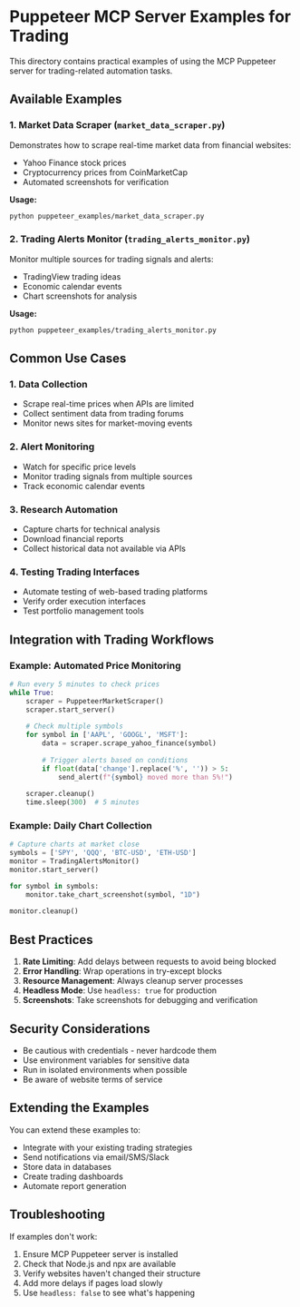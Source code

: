 # Puppeteer MCP Server Examples for Trading

This directory contains practical examples of using the MCP Puppeteer server for trading-related automation tasks.

## Available Examples

### 1. Market Data Scraper (`market_data_scraper.py`)

Demonstrates how to scrape real-time market data from financial websites:
- Yahoo Finance stock prices
- Cryptocurrency prices from CoinMarketCap
- Automated screenshots for verification

**Usage:**
```bash
python puppeteer_examples/market_data_scraper.py
```

### 2. Trading Alerts Monitor (`trading_alerts_monitor.py`)

Monitor multiple sources for trading signals and alerts:
- TradingView trading ideas
- Economic calendar events
- Chart screenshots for analysis

**Usage:**
```bash
python puppeteer_examples/trading_alerts_monitor.py
```

## Common Use Cases

### 1. Data Collection
- Scrape real-time prices when APIs are limited
- Collect sentiment data from trading forums
- Monitor news sites for market-moving events

### 2. Alert Monitoring
- Watch for specific price levels
- Monitor trading signals from multiple sources
- Track economic calendar events

### 3. Research Automation
- Capture charts for technical analysis
- Download financial reports
- Collect historical data not available via APIs

### 4. Testing Trading Interfaces
- Automate testing of web-based trading platforms
- Verify order execution interfaces
- Test portfolio management tools

## Integration with Trading Workflows

### Example: Automated Price Monitoring
```python
# Run every 5 minutes to check prices
while True:
    scraper = PuppeteerMarketScraper()
    scraper.start_server()
    
    # Check multiple symbols
    for symbol in ['AAPL', 'GOOGL', 'MSFT']:
        data = scraper.scrape_yahoo_finance(symbol)
        
        # Trigger alerts based on conditions
        if float(data['change'].replace('%', '')) > 5:
            send_alert(f"{symbol} moved more than 5%!")
    
    scraper.cleanup()
    time.sleep(300)  # 5 minutes
```

### Example: Daily Chart Collection
```python
# Capture charts at market close
symbols = ['SPY', 'QQQ', 'BTC-USD', 'ETH-USD']
monitor = TradingAlertsMonitor()
monitor.start_server()

for symbol in symbols:
    monitor.take_chart_screenshot(symbol, "1D")
    
monitor.cleanup()
```

## Best Practices

1. **Rate Limiting**: Add delays between requests to avoid being blocked
2. **Error Handling**: Wrap operations in try-except blocks
3. **Resource Management**: Always cleanup server processes
4. **Headless Mode**: Use `headless: true` for production
5. **Screenshots**: Take screenshots for debugging and verification

## Security Considerations

- Be cautious with credentials - never hardcode them
- Use environment variables for sensitive data
- Run in isolated environments when possible
- Be aware of website terms of service

## Extending the Examples

You can extend these examples to:
- Integrate with your existing trading strategies
- Send notifications via email/SMS/Slack
- Store data in databases
- Create trading dashboards
- Automate report generation

## Troubleshooting

If examples don't work:
1. Ensure MCP Puppeteer server is installed
2. Check that Node.js and npx are available
3. Verify websites haven't changed their structure
4. Add more delays if pages load slowly
5. Use `headless: false` to see what's happening